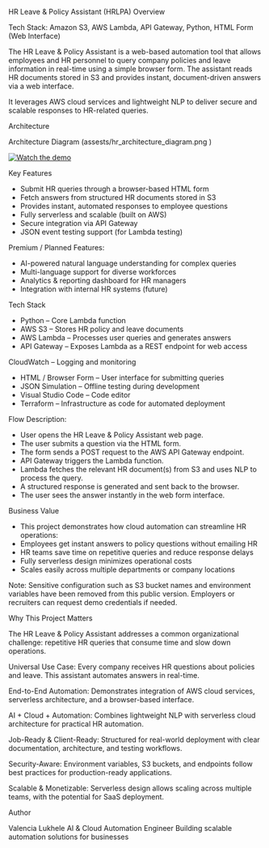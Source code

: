 HR Leave & Policy Assistant (HRLPA)
Overview

Tech Stack: Amazon S3, AWS Lambda, API Gateway, Python, HTML Form (Web Interface)

The HR Leave & Policy Assistant is a web-based automation tool that allows employees and HR personnel to query company policies and leave information in real-time using a simple browser form. The assistant reads HR documents stored in S3 and provides instant, document-driven answers via a web interface.

It leverages AWS cloud services and lightweight NLP to deliver secure and scalable responses to HR-related queries.

Architecture

Architecture Diagram (assests/hr_architecture_diagram.png )

[![Watch the demo](https://img.youtube.com/vi/pOrIa1mBbT8/0.jpg)](https://youtube.com/shorts/pOrIa1mBbT8?si=hZ5X98PByIdykljS)

Key Features

- Submit HR queries through a browser-based HTML form
- Fetch answers from structured HR documents stored in S3
- Provides instant, automated responses to employee questions
- Fully serverless and scalable (built on AWS)
- Secure integration via API Gateway
- JSON event testing support (for Lambda testing)

Premium / Planned Features:

- AI-powered natural language understanding for complex queries
- Multi-language support for diverse workforces
- Analytics & reporting dashboard for HR managers
- Integration with internal HR systems (future)

Tech Stack

- Python – Core Lambda function
- AWS S3 – Stores HR policy and leave documents
- AWS Lambda – Processes user queries and generates answers
- API Gateway – Exposes Lambda as a REST endpoint for web access

CloudWatch – Logging and monitoring

- HTML / Browser Form – User interface for submitting queries
- JSON Simulation – Offline testing during development
- Visual Studio Code – Code editor
- Terraform – Infrastructure as code for automated deployment 

Flow Description:

- User opens the HR Leave & Policy Assistant web page.
- The user submits a question via the HTML form.
- The form sends a POST request to the AWS API Gateway endpoint.
- API Gateway triggers the Lambda function.
- Lambda fetches the relevant HR document(s) from S3 and uses NLP to process the query.
- A structured response is generated and sent back to the browser.
- The user sees the answer instantly in the web form interface.

Business Value

- This project demonstrates how cloud automation can streamline HR operations:
- Employees get instant answers to policy questions without emailing HR
- HR teams save time on repetitive queries and reduce response delays
- Fully serverless design minimizes operational costs
- Scales easily across multiple departments or company locations

Note: Sensitive configuration such as S3 bucket names and environment variables have been removed from this public version. Employers or recruiters can request demo credentials if needed.

Why This Project Matters

The HR Leave & Policy Assistant addresses a common organizational challenge: repetitive HR queries that consume time and slow down operations.

Universal Use Case: Every company receives HR questions about policies and leave. This assistant automates answers in real-time.

End-to-End Automation: Demonstrates integration of AWS cloud services, serverless architecture, and a browser-based interface.

AI + Cloud + Automation: Combines lightweight NLP with serverless cloud architecture for practical HR automation.

Job-Ready & Client-Ready: Structured for real-world deployment with clear documentation, architecture, and testing workflows.

Security-Aware: Environment variables, S3 buckets, and endpoints follow best practices for production-ready applications.

Scalable & Monetizable: Serverless design allows scaling across multiple teams, with the potential for SaaS deployment.

Author

Valencia Lukhele
AI & Cloud Automation Engineer
Building scalable automation solutions for businesses